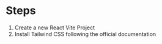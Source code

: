 # Steps

1. Create a new React Vite Project
2. Install Tailwind CSS following the official documentation
